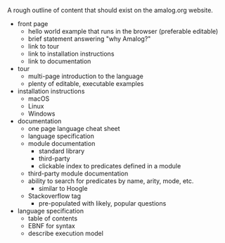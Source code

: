 A rough outline of content that should exist on the amalog.org website.

* front page
    * hello world example that runs in the browser (preferable editable)
    * brief statement answering "why Amalog?"
    * link to tour
    * link to installation instructions
    * link to documentation
* tour
    * multi-page introduction to the language
    * plenty of editable, executable examples
* installation instructions
    * macOS
    * Linux
    * Windows
* documentation
    * one page language cheat sheet
    * language specification
    * module documentation
        * standard library
        * third-party
        * clickable index to predicates defined in a module
    * third-party module documentation
    * ability to search for predicates by name, arity, mode, etc.
        * similar to Hoogle
    * Stackoverflow tag
        * pre-populated with likely, popular questions
* language specification
    * table of contents
    * EBNF for syntax
    * describe execution model
